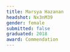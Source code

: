 ```yaml
---
title: Marsya Hazanan
headshot: Nx3nM39
gender: female
submitted: false
graduated: 2018
award: Commendation
---
```

